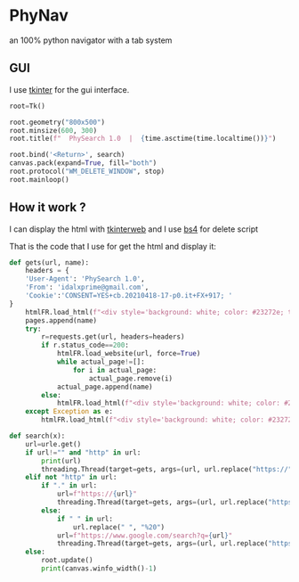 # PhyNav

an 100% python navigator with a tab system


## GUI

I use [tkinter](https://docs.python.org/fr/3/library/tkinter.html) for the gui interface.

```python
root=Tk()

root.geometry("800x500")
root.minsize(600, 300)
root.title(f"  PhySearch 1.0  |  {time.asctime(time.localtime())}")

root.bind('<Return>', search)
canvas.pack(expand=True, fill="both")
root.protocol("WM_DELETE_WINDOW", stop)
root.mainloop()
```

## How it work ?

I can display the html with [tkinterweb](https://github.com/Andereoo/TkinterWeb) and I use [bs4](https://github.com/wention/BeautifulSoup4) for delete script

That is the code that I use for get the html and display it:

```python
def gets(url, name):
    headers = {
    'User-Agent': 'PhySearch 1.0',
    'From': 'idalxprime@gmail.com',
    'Cookie':'CONSENT=YES+cb.20210418-17-p0.it+FX+917; '
}
    htmlFR.load_html(f"<div style='background: white; color: #23272e; text-align: center;'><br><h1>Waiting</h1><br><p>for <a href='{url}'>{url}</a></p></div>")
    pages.append(name)
    try:
        r=requests.get(url, headers=headers)
        if r.status_code==200:
            htmlFR.load_website(url, force=True)
            while actual_page!=[]:
                for i in actual_page:
                    actual_page.remove(i)
            actual_page.append(name)
        else:
            htmlFR.load_html(f"<div style='background: white; color: #23272e; text-align: center;'><br><h1>Error {r.status_code}</h1></div>")
    except Exception as e:
        htmlFR.load_html(f"<div style='background: white; color: #23272e; text-align: center;'><br><h1>Error: {e}</h1></div>")

def search(x):
    url=urle.get()
    if url!="" and "http" in url:
        print(url)
        threading.Thread(target=gets, args=(url, url.replace("https://", ""))).start()
    elif not "http" in url:
        if "." in url:
            url=f"https://{url}"
            threading.Thread(target=gets, args=(url, url.replace("https://", ""))).start()
        else:
            if " " in url:
                url.replace(" ", "%20")
            url=f"https://www.google.com/search?q={url}"
            threading.Thread(target=gets, args=(url, url.replace("https://www.google.com/search?q=", "").replace("%20", " "))).start()
    else:
        root.update()
        print(canvas.winfo_width()-1)
```

